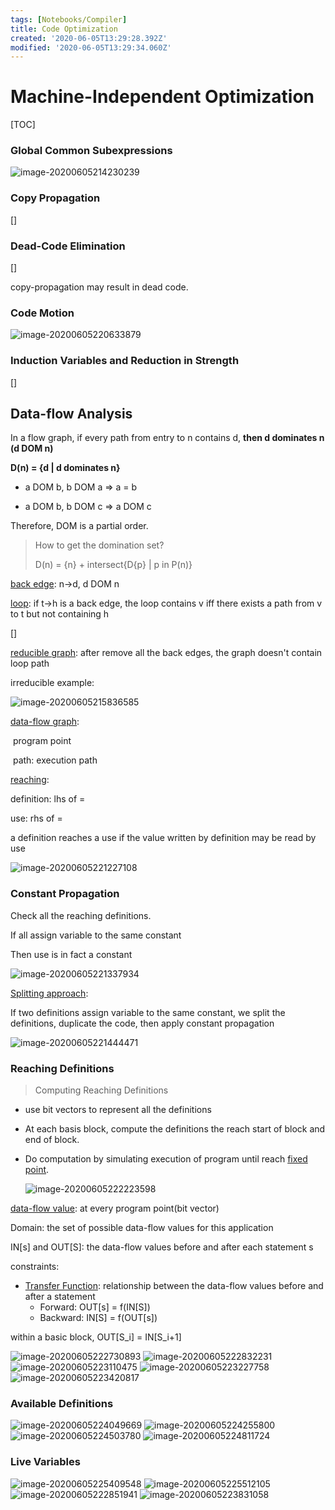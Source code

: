 ```yaml
---
tags: [Notebooks/Compiler]
title: Code Optimization
created: '2020-06-05T13:29:28.392Z'
modified: '2020-06-05T13:29:34.060Z'
---
```


# Machine-Independent Optimization

[TOC]

### Global Common Subexpressions

 <img src="./Machine-Independent Optimization.assets/image-20200605214230239.png" alt="image-20200605214230239" /> 

### Copy Propagation

[]

### Dead-Code Elimination

[]

copy-propagation may result in dead code.

### Code Motion

 <img src="./Machine-Independent Optimization.assets/image-20200605220633879.png" alt="image-20200605220633879" /> 

### Induction Variables and Reduction in Strength

[]

## Data-flow Analysis

In a flow graph, if every path from entry to n contains d, **then d dominates n (d DOM n)** 

**D(n) = {d | d dominates n}** 

- a DOM b, b DOM a => a = b 

- a DOM b, b DOM c => a DOM c

Therefore, DOM is a partial order.

> How to get the domination set?
>
> D(n) = {n} + intersect{D{p} | p in P(n)}

<u>back edge</u>: n->d, d DOM n

<u>loop</u>: if t->h is a back edge, the loop contains v iff there exists a path from v to t but not containing h 

[]

<u>reducible graph</u>: after remove all the back edges, the graph doesn't contain loop path 

irreducible example:

 <img src="./Machine-Independent Optimization.assets/image-20200605215836585.png" alt="image-20200605215836585" /> 



<u>data-flow graph</u>:

​	program point

​	path: execution path



<u>reaching</u>:

definition: lhs of =

use: rhs of =

a definition reaches a use if the value written by definition may be read by use

 <img src="./Machine-Independent Optimization.assets/image-20200605221227108.png" alt="image-20200605221227108" /> 

### Constant Propagation

Check all the reaching definitions.

If all assign variable to the same constant 

Then use is in fact a constant 

 <img src="./Machine-Independent Optimization.assets/image-20200605221337934.png" alt="image-20200605221337934" /> 



<u>Splitting approach</u>:

If two definitions assign variable to the same constant, we split the definitions, duplicate the code, then apply constant propagation 

 <img src="./Machine-Independent Optimization.assets/image-20200605221444471.png" alt="image-20200605221444471" /> 



### Reaching Definitions

> Computing Reaching Definitions

- use bit vectors to represent all the definitions

- At each basis block, compute the definitions the reach start of block and end of block.

- Do computation by simulating execution of program until reach <u>fixed point</u>.

   <img src="./Machine-Independent Optimization.assets/image-20200605222223598.png" alt="image-20200605222223598" /> 

<u>data-flow value</u>: at every program point(bit vector)

Domain: the set of possible data-flow values for this application

IN[s] and OUT[S]: the data-flow values before and after each statement s



constraints:

- <u>Transfer Function</u>: relationship between the data-flow values before and after a statement
  - Forward: OUT[s] = f(IN[S])
  - Backward: IN[S] = f(OUT[s])

within a basic block, OUT[S_i] = IN[S_i+1]

 <img src="./Machine-Independent Optimization.assets/image-20200605222730893.png" alt="image-20200605222730893" /> 

 <img src="./Machine-Independent Optimization.assets/image-20200605222832231.png" alt="image-20200605222832231" /> 

 <img src="./Machine-Independent Optimization.assets/image-20200605223110475.png" alt="image-20200605223110475" /> 

 <img src="./Machine-Independent Optimization.assets/image-20200605223227758.png" alt="image-20200605223227758" /> 

 <img src="./Machine-Independent Optimization.assets/image-20200605223420817.png" alt="image-20200605223420817" /> 



### Available Definitions

 <img src="./Machine-Independent Optimization.assets/image-20200605224049669.png" alt="image-20200605224049669" /> 

 <img src="./Machine-Independent Optimization.assets/image-20200605224255800.png" alt="image-20200605224255800" /> 

 <img src="./Machine-Independent Optimization.assets/image-20200605224503780.png" alt="image-20200605224503780" /> 

 <img src="./Machine-Independent Optimization.assets/image-20200605224811724.png" alt="image-20200605224811724" /> 

### Live Variables

 <img src="./Machine-Independent Optimization.assets/image-20200605225409548.png" alt="image-20200605225409548" /> 

 <img src="./Machine-Independent Optimization.assets/image-20200605225512105.png" alt="image-20200605225512105" /> 



 <img src="./Machine-Independent Optimization.assets/image-20200605222851941.png" alt="image-20200605222851941" /> 

 <img src="./Machine-Independent Optimization.assets/image-20200605223831058.png" alt="image-20200605223831058" /> 